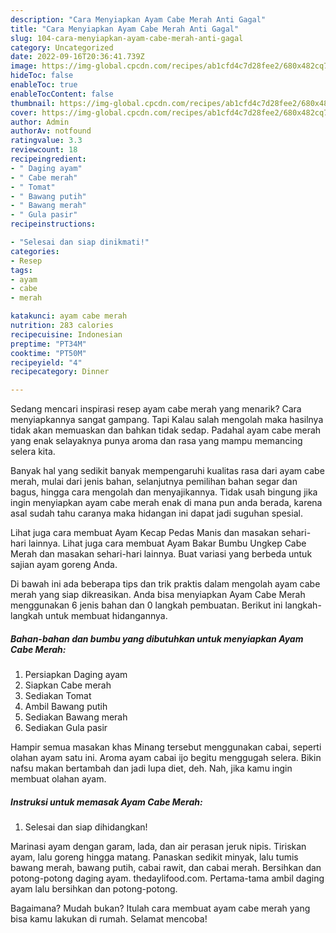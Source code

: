 ```yaml
---
description: "Cara Menyiapkan Ayam Cabe Merah Anti Gagal"
title: "Cara Menyiapkan Ayam Cabe Merah Anti Gagal"
slug: 104-cara-menyiapkan-ayam-cabe-merah-anti-gagal
category: Uncategorized
date: 2022-09-16T20:36:41.739Z
image: https://img-global.cpcdn.com/recipes/ab1cfd4c7d28fee2/680x482cq70/ayam-cabe-merah-foto-resep-utama.jpg
hideToc: false
enableToc: true
enableTocContent: false
thumbnail: https://img-global.cpcdn.com/recipes/ab1cfd4c7d28fee2/680x482cq70/ayam-cabe-merah-foto-resep-utama.jpg
cover: https://img-global.cpcdn.com/recipes/ab1cfd4c7d28fee2/680x482cq70/ayam-cabe-merah-foto-resep-utama.jpg
author: Admin
authorAv: notfound
ratingvalue: 3.3
reviewcount: 18
recipeingredient:
- " Daging ayam"
- " Cabe merah"
- " Tomat"
- " Bawang putih"
- " Bawang merah"
- " Gula pasir"
recipeinstructions:

- "Selesai dan siap dinikmati!"
categories:
- Resep
tags:
- ayam
- cabe
- merah

katakunci: ayam cabe merah 
nutrition: 283 calories
recipecuisine: Indonesian
preptime: "PT34M"
cooktime: "PT50M"
recipeyield: "4"
recipecategory: Dinner

---
```



Sedang mencari inspirasi resep ayam cabe merah yang menarik? Cara menyiapkannya sangat gampang. Tapi Kalau salah mengolah maka hasilnya tidak akan memuaskan dan bahkan tidak sedap. Padahal ayam cabe merah yang enak selayaknya punya aroma dan rasa yang mampu memancing selera kita.


Banyak hal yang sedikit banyak mempengaruhi kualitas rasa dari ayam cabe merah, mulai dari jenis bahan, selanjutnya pemilihan bahan segar dan bagus, hingga cara mengolah dan menyajikannya. Tidak usah bingung jika ingin menyiapkan ayam cabe merah enak di mana pun anda berada, karena asal sudah tahu caranya maka hidangan ini dapat jadi suguhan spesial.

Lihat juga cara membuat Ayam Kecap Pedas Manis dan masakan sehari-hari lainnya. Lihat juga cara membuat Ayam Bakar Bumbu Ungkep Cabe Merah dan masakan sehari-hari lainnya. Buat variasi yang berbeda untuk sajian ayam goreng Anda.


Di bawah ini ada beberapa tips dan trik praktis dalam mengolah ayam cabe merah yang siap dikreasikan. Anda bisa menyiapkan Ayam Cabe Merah menggunakan 6 jenis bahan dan 0 langkah pembuatan. Berikut ini langkah-langkah untuk membuat hidangannya.

<!--inarticleads1-->

##### Bahan-bahan dan bumbu yang dibutuhkan untuk menyiapkan Ayam Cabe Merah:

1. Persiapkan  Daging ayam
1. Siapkan  Cabe merah
1. Sediakan  Tomat
1. Ambil  Bawang putih
1. Sediakan  Bawang merah
1. Sediakan  Gula pasir


Hampir semua masakan khas Minang tersebut menggunakan cabai, seperti olahan ayam satu ini. Aroma ayam cabai ijo begitu menggugah selera. Bikin nafsu makan bertambah dan jadi lupa diet, deh. Nah, jika kamu ingin membuat olahan ayam. 

<!--inarticleads2-->

##### Instruksi untuk memasak Ayam Cabe Merah:


1. Selesai dan siap dihidangkan!

Marinasi ayam dengan garam, lada, dan air perasan jeruk nipis. Tiriskan ayam, lalu goreng hingga matang. Panaskan sedikit minyak, lalu tumis bawang merah, bawang putih, cabai rawit, dan cabai merah. Bersihkan dan potong-potong daging ayam. thedaylifood.com. Pertama-tama ambil daging ayam lalu bersihkan dan potong-potong. 

Bagaimana? Mudah bukan? Itulah cara membuat ayam cabe merah yang bisa kamu lakukan di rumah. Selamat mencoba!
